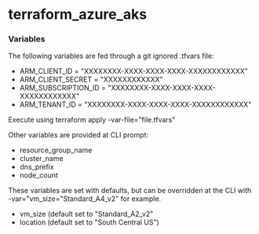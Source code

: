 # terraform_azure_aks
### Variables
The following variables are fed through a git ignored .tfvars file:
- ARM_CLIENT_ID = "XXXXXXXX-XXXX-XXXX-XXXX-XXXXXXXXXXXX"
- ARM_CLIENT_SECRET = "XXXXXXXXXXXX"
- ARM_SUBSCRIPTION_ID = "XXXXXXXX-XXXX-XXXX-XXXX-XXXXXXXXXXXX"
- ARM_TENANT_ID = "XXXXXXXX-XXXX-XXXX-XXXX-XXXXXXXXXXXX"

Execute using terraform apply -var-file="file.tfvars"

Other variables are provided at CLI prompt:
- resource_group_name
- cluster_name
- dns_prefix
- node_count

These variables are set with defaults, but can be overridden at the CLI with -var="vm_size="Standard_A4_v2" for example.
- vm_size (default set to "Standard_A2_v2"
- location (default set to "South Central US")


